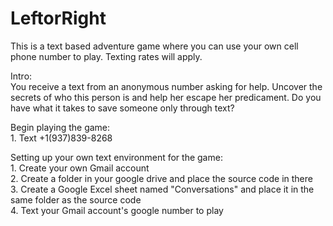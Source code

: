 # LeftorRight
This is a text based adventure game where you can use your own cell phone number to play. Texting rates will apply.

Intro:   
	You receive a text from an anonymous number asking for help. Uncover the secrets of who this person is and help her escape her predicament. Do you have what it takes to save someone only through text?  

Begin playing the game:  
	1. Text +1(937)839-8268  

Setting up your own text environment for the game:  
	1. Create your own Gmail account  
	2. Create a folder in your google drive and place the source code in there  
	3. Create a Google Excel sheet named "Conversations" and place it in the   same folder as the source code  
	4. Text your Gmail account's google number to play  

